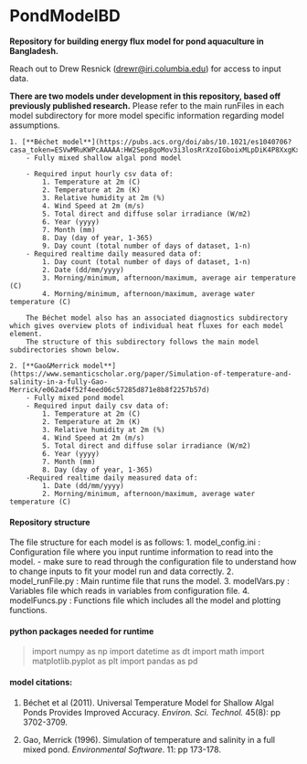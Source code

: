 # PondModelBD
**Repository for building energy flux model for pond aquaculture in Bangladesh.**

Reach out to Drew Resnick (drewr@iri.columbia.edu) for access to input data.

**There are two models under development in this repository, based off previously published research.**
    Please refer to the main runFiles in each model subdirectory for more model specific information regarding model assumptions.

    1. [**Béchet model**](https://pubs.acs.org/doi/abs/10.1021/es1040706?casa_token=ESVwMRuKWPcAAAAA:HW2Sep8goMov3i3losRrXzoIGboixMLpDiK4P8XxgKxK1asz4I_xuzJ0tKGTFrIVi4oJjamJCc3QAA)
        - Fully mixed shallow algal pond model
        
        - Required input hourly csv data of:
            1. Temperature at 2m (C)
            2. Temperature at 2m (K)
            3. Relative humidity at 2m (%)
            4. Wind Speed at 2m (m/s)
            5. Total direct and diffuse solar irradiance (W/m2)
            6. Year (yyyy)
            7. Month (mm)
            8. Day (day of year, 1-365) 
            9. Day count (total number of days of dataset, 1-n)
        - Required realtime daily measured data of:
            1. Day count (total number of days of dataset, 1-n)
            2. Date (dd/mm/yyyy)
            3. Morning/minimum, afternoon/maximum, average air temperature (C)
            4. Morning/minimum, afternoon/maximum, average water temperature (C)
        
        The Béchet model also has an associated diagnostics subdirectory which gives overview plots of individual heat fluxes for each model element.
        The structure of this subdirectory follows the main model subdirectories shown below.

    2. [**Gao&Merrick model**](https://www.semanticscholar.org/paper/Simulation-of-temperature-and-salinity-in-a-fully-Gao-Merrick/e062ad4f52f4eed06c57285d871e8b8f2257b57d)
        - Fully mixed pond model
        - Required input daily csv data of:
            1. Temperature at 2m (C)
            2. Temperature at 2m (K)
            3. Relative humidity at 2m (%)
            4. Wind Speed at 2m (m/s)
            5. Total direct and diffuse solar irradiance (W/m2)
            6. Year (yyyy)
            7. Month (mm)
            8. Day (day of year, 1-365)
        -Required realtime daily measured data of:
            1. Date (dd/mm/yyyy)
            2. Morning/minimum, afternoon/maximum, average water temperature (C)

#### Repository structure

The file structure for each model is as follows: 
    1. model_config.ini : Configuration file where you input runtime information to read into the model.
        - make sure to read through the configuration file to understand how to change inputs to fit 
          your model run and data correctly.
    2. model_runFile.py : Main runtime file that runs the model.
    3. modelVars.py : Variables file which reads in variables from configuration file.
    4. modelFuncs.py : Functions file which includes all the model and plotting functions.


#### python packages needed for runtime

> import numpy as np
> import datetime as dt
> import math
> import matplotlib.pyplot as plt
> import pandas as pd


#### model citations:
1. Béchet et al (2011). Universal Temperature Model for Shallow Algal Ponds Provides Improved Accuracy. *Environ. Sci. Technol.* 45(8): pp 3702-3709.

2. Gao, Merrick (1996). Simulation of temperature and salinity in a full mixed pond. *Environmental Software*. 11: pp 173-178.